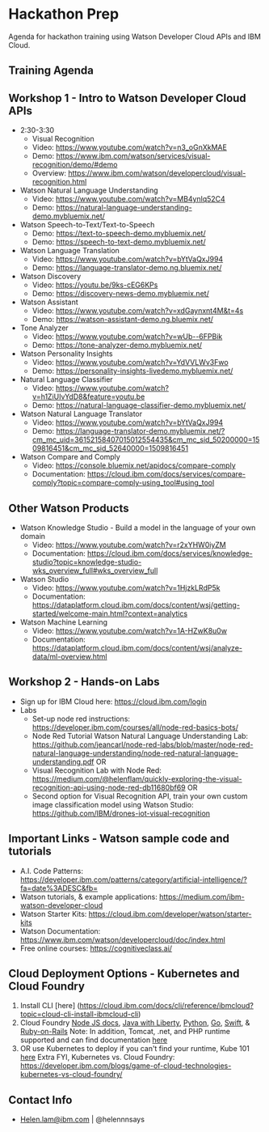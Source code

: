 # Hackathon Prep
Agenda for hackathon training using Watson Developer Cloud APIs and IBM Cloud. 

## Training Agenda

## Workshop 1 - Intro to Watson Developer Cloud APIs
* 2:30-3:30 
  * Visual Recognition
  * Video: https://www.youtube.com/watch?v=n3_oGnXkMAE
  * Demo: https://www.ibm.com/watson/services/visual-recognition/demo/#demo
  * Overview: https://www.ibm.com/watson/developercloud/visual-recognition.html
* Watson Natural Language Understanding
  * Video: https://www.youtube.com/watch?v=MB4ynlq52C4
  * Demo: https://natural-language-understanding-demo.mybluemix.net/ 
* Watson Speech-to-Text/Text-to-Speech
  * Demo: https://text-to-speech-demo.mybluemix.net/
  * Demo: https://speech-to-text-demo.mybluemix.net/
* Watson Language Translation 
  * Video: https://www.youtube.com/watch?v=bYtVaQxJ994
  * Demo: https://language-translator-demo.ng.bluemix.net/
* Watson Discovery
  * Video: https://youtu.be/9ks-cEG6KPs
  * Demo: https://discovery-news-demo.mybluemix.net/
* Watson Assistant 
  * Video: https://www.youtube.com/watch?v=xdGaynxnt4M&t=4s
  * Demo: https://watson-assistant-demo.ng.bluemix.net/
* Tone Analyzer 
  * Video: https://www.youtube.com/watch?v=wUb--6FPBik
  * Demo: https://tone-analyzer-demo.mybluemix.net/
* Watson Personality Insights
  * Video: https://www.youtube.com/watch?v=YdVVLWv3Fwo
  * Demo: https://personality-insights-livedemo.mybluemix.net/
* Natural Language Classifier
  * Video: https://www.youtube.com/watch?v=h1ZiUIvYdD8&feature=youtu.be
  * Demo: https://natural-language-classifier-demo.mybluemix.net/
* Watson Natural Language Translator 
  * Video: https://www.youtube.com/watch?v=bYtVaQxJ994 
  * Demo: https://language-translator-demo.mybluemix.net/?cm_mc_uid=36152158407015012554435&cm_mc_sid_50200000=1509816451&cm_mc_sid_52640000=1509816451
* Watson Compare and Comply 
  * Video: https://console.bluemix.net/apidocs/compare-comply
  * Documentation: https://cloud.ibm.com/docs/services/compare-comply?topic=compare-comply-using_tool#using_tool
  
 ## Other Watson Products
* Watson Knowledge Studio - Build a model in the language of your own domain 
  * Video: https://www.youtube.com/watch?v=r2xYHW0iyZM
  * Documentation: https://cloud.ibm.com/docs/services/knowledge-studio?topic=knowledge-studio-wks_overview_full#wks_overview_full
* Watson Studio
  * Video: https://www.youtube.com/watch?v=1HjzkLRdP5k
  * Documentation: https://dataplatform.cloud.ibm.com/docs/content/wsj/getting-started/welcome-main.html?context=analytics
* Watson Machine Learning
  * Video: https://www.youtube.com/watch?v=1A-HZwK8u0w
  * Documentation: https://dataplatform.cloud.ibm.com/docs/content/wsj/analyze-data/ml-overview.html
  
## Workshop 2 - Hands-on Labs

* Sign up for IBM Cloud here: https://cloud.ibm.com/login
* Labs
  * Set-up node red instructions: https://developer.ibm.com/courses/all/node-red-basics-bots/
  * Node Red Tutorial Watson Natural Language Understanding Lab: https://github.com/jeancarl/node-red-labs/blob/master/node-red-natural-language-understanding/node-red-natural-language-understanding.pdf
    OR 
  * Visual Recognition Lab with Node Red: https://medium.com/@helenflam/quickly-exploring-the-visual-recognition-api-using-node-red-db11680bf69
    OR 
  * Second option for Visual Recognition API, train your own custom image classification model using Watson Studio: https://github.com/IBM/drones-iot-visual-recognition

## Important Links - Watson sample code and tutorials
* A.I. Code Patterns: https://developer.ibm.com/patterns/category/artificial-intelligence/?fa=date%3ADESC&fb=
* Watson tutorials, & example applications: https://medium.com/ibm-watson-developer-cloud
* Watson Starter Kits: https://cloud.ibm.com/developer/watson/starter-kits
* Watson Documentation: https://www.ibm.com/watson/developercloud/doc/index.html
* Free online courses: https://cognitiveclass.ai/

## Cloud Deployment Options - Kubernetes and Cloud Foundry

1. Install CLI [here] (https://cloud.ibm.com/docs/cli/reference/ibmcloud?topic=cloud-cli-install-ibmcloud-cli)
2. Cloud Foundry [Node JS docs](https://cloud.ibm.com/docs/runtimes/nodejs?topic=Nodejs-getting-started#getting-started), [Java with Liberty](https://cloud.ibm.com/docs/runtimes/liberty?topic=liberty-getting-started#getting-started), [Python](https://cloud.ibm.com/docs/runtimes/python?topic=Python-getting_started#getting_started), [Go](https://cloud.ibm.com/docs/runtimes/go/getting-started.html#getting-started), [Swift](https://cloud.ibm.com/catalog/starters/runtime-for-swift), & [Ruby-on-Rails](https://cloud.ibm.com/docs/runtimes/ruby?topic=Ruby-getting_started#getting_started)
Note: In addition, Tomcat, .net, and PHP runtime supported and can find documentation [here](https://cloud.ibm.com/catalog?search=cloud%20foundry)
3. OR use Kubernetes to deploy if you can't find your runtime, Kube 101 [here](https://github.com/IBM/kube101/tree/master/workshop)
Extra FYI, Kubernetes vs. Cloud Foundry: https://developer.ibm.com/blogs/game-of-cloud-technologies-kubernetes-vs-cloud-foundry/

## Contact Info 
* Helen.lam@ibm.com | @helennnsays








